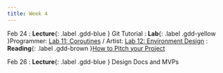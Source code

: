 ```yaml
---
title: Week 4
---
```


Feb 24
: **Lecture**{: .label .gdd-blue } Git Tutorial
: **Lab**{: .label .gdd-yellow }Programmer: [Lab 11: Coroutines] / Artist: [Lab 12: Environment Design]
: **Reading**{: .label .gdd-brown }[How to Pitch your Project]

Feb 26
: **Lecture**{: .label .gdd-blue } Design Docs and MVPs

[Git Tutorial]: https://docs.google.com/presentation/d/1sk7rqMcUNY4XS88DSLEOfvp-QnN5-w040UY7ojVeD8Q/edit#slide=id.g2844c5628fa_0_184
[Design Docs and MVPs]: https://drive.google.com/file/d/1fxQ0rzlHSFVsqxYEvEBSafmvb5o2KdnO/view?usp=sharing

[Lab 11: Coroutines]: ./../pages/labs/lab11/lab11
[Lab 12: Environment Design]: ./../pages/labs/lab12/lab12

[How to Pitch your Project]: https://www.gamedeveloper.com/business/how-to-pitch-your-project-to-publishers 


